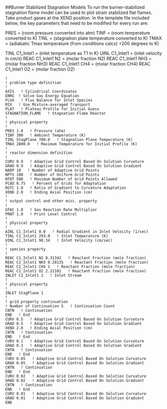 ##Burner Stabilized Stagnation Models
To run the burner-stabilized stagnation flame model can be used to plot strain stabilized flat flames.
Take product gases at the XEND position. In the template file included below, the key parameters that need to be modified for every run are: 

PRES = (room pressure converted into atm)
TINF = (room temperature converted to K)
TINL = (stagnation plate temperature converted to K)
TMAX = (adiabatic Tmax temperature (from conditions calcs) +200 degrees to K)

TINL C1_Inlet1 = (inlet temperature as T1 in K)
UINL C1_Inlet1  = (inlet velocity in cm/s)
REAC C1_Inlet1 N2 = (molar fraction N2)
REAC C1_Inlet1 NH3  = (molar fraction NH3)
REAC C1_Inlet1 CH4  = (molar fraction CH4)
REAC C1_Inlet1 O2 = (molar fraction O2)

```
! 
! problem type definition
! 
AXIS   ! Cylindrical Coordinates
ENRG  ! Solve Gas Energy Equation
FLUX   ! Flux Balance for Inlet Species
MIX   ! Use Mixture-averaged Transport
PLAT   ! Plateau Profile for Initial Guess
STAGNATION_FLAME   ! Stagnation Flame Reactor
! 
! physical property
! 
PRES 1.0   ! Pressure (atm)
TINF 300   ! Ambient Temperature (K)
TINL StagPlane 700.0   ! Stagnation Plane Temperature (K)
TMAX 2800.0   ! Maximum Temperature for Initial Profile (K)
! 
! reactor dimension definition
! 
CURV 0.9   ! Adaptive Grid Control Based On Solution Curvature
GRAD 0.9   ! Adaptive Grid Control Based On Solution Gradient
NADP 10   ! Number of Adaptive Grid Points
NPTS 100   ! Number of Uniform Grid Points
NTOT 500   ! Maximum Number of Grid Points Allowed
PCAD 0.75   ! Percent of Grids for Adaptation
RGTC 1.0   ! Ratio of Gradient to Curvature Adaptation
XEND 2.0   ! Ending Axial Position (cm)
! 
! output control and other misc. property
! 
GFAC 1.0   ! Gas Reaction Rate Multiplier
PRNT 1.0   ! Print Level Control
! 
! physical property
! 
AINL C1_Inlet1 0.0   ! Radial Gradient in Inlet Velocity (1/sec)
TINL C1_Inlet1 293.0   ! Inlet Temperature (K)
UINL C1_Inlet1 90.34   ! Inlet Velocity (cm/sec)
! 
! species property
! 
REAC C1_Inlet1 N2 8.31342   ! Reactant Fraction (mole fraction)
REAC C1_Inlet1 NH3 0.28135   ! Reactant Fraction (mole fraction)
REAC C1_Inlet1 CH4 1   ! Reactant Fraction (mole fraction)
REAC C1_Inlet1 O2 2.21101   ! Reactant Fraction (mole fraction)
INLET C1_Inlet1 1   ! Inlet Stream
! 
! physical property
! 
INLET StagPlane 1
!
! grid property continuation
! Number of Continuation 5   ! Continuation Count
CNTN   ! Continuation
END   ! End
CURV 0.5   ! Adaptive Grid Control Based On Solution Curvature
GRAD 0.5   ! Adaptive Grid Control Based On Solution Gradient
XEND 2.0   ! Ending Axial Position (cm)
CNTN   ! Continuation
END   ! End
CURV 0.1   ! Adaptive Grid Control Based On Solution Curvature
GRAD 0.1   ! Adaptive Grid Control Based On Solution Gradient
CNTN   ! Continuation
END   ! End
CURV 0.05   ! Adaptive Grid Control Based On Solution Curvature
GRAD 0.05   ! Adaptive Grid Control Based On Solution Gradient
CNTN   ! Continuation
END   ! End
CURV 0.02   ! Adaptive Grid Control Based On Solution Curvature
GRAD 0.02   ! Adaptive Grid Control Based On Solution Gradient
CNTN   ! Continuation
END   ! End
CURV 0.01   ! Adaptive Grid Control Based On Solution Curvature
GRAD 0.01   ! Adaptive Grid Control Based On Solution Gradient
END

```
